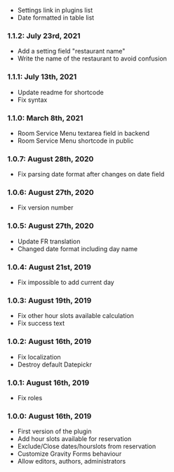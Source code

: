 * Settings link in plugins list
* Date formatted in table list

### 1.1.2: July 23rd, 2021
* Add a setting field "restaurant name"
* Write the name of the restaurant to avoid confusion

### 1.1.1: July 13th, 2021
* Update readme for shortcode
* Fix syntax

### 1.1.0: March 8th, 2021
* Room Service Menu textarea field in backend
* Room Service Menu shortcode in public

### 1.0.7: August 28th, 2020
* Fix parsing date format after changes on date field

### 1.0.6: August 27th, 2020
* Fix version number

### 1.0.5: August 27th, 2020
* Update FR translation
* Changed date format including day name

### 1.0.4: August 21st, 2019
* Fix impossible to add current day

### 1.0.3: August 19th, 2019
* Fix other hour slots available calculation
* Fix success text

### 1.0.2: August 16th, 2019
* Fix localization
* Destroy default Datepickr

### 1.0.1: August 16th, 2019
* Fix roles

### 1.0.0: August 16th, 2019
* First version of the plugin
* Add hour slots available for reservation
* Exclude/Close dates/hourslots from reservation
* Customize Gravity Forms behaviour
* Allow editors, authors, administrators